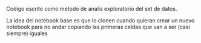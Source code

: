  Codigo escrito como metodo de analis exploratorio del set de datos. 
 
 La idea del notebook base es que lo clonen cuando quieran crear un nuevo notebook para no andar copiando las primeras celdas que van a ser (casi siempre) iguales 
